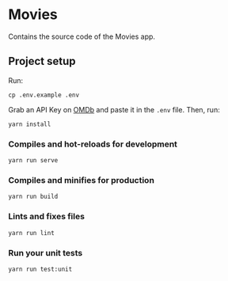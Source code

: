 # Movies

Contains the source code of the Movies app.

## Project setup

Run:

```
cp .env.example .env
```

Grab an API Key on [OMDb](http://www.omdbapi.com/) and paste it in the `.env` file. Then, run:

```
yarn install

```

### Compiles and hot-reloads for development
```
yarn run serve
```

### Compiles and minifies for production
```
yarn run build
```

### Lints and fixes files
```
yarn run lint
```

### Run your unit tests
```
yarn run test:unit
```
